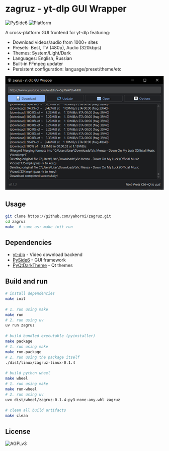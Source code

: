 # zagruz - yt-dlp GUI Wrapper

![PySide6](https://img.shields.io/badge/PySide6-41CD52?logo=qt&logoColor=white)
![Platform](https://img.shields.io/badge/platform-Windows%20|%20Linux-lightgrey)

A cross-platform GUI frontend for yt-dlp featuring:

- Download videos/audio from 1000+ sites
- Presets: Best, TV (480p), Audio (320kbps)
- Themes: System/Light/Dark
- Languages: English, Russian
- Built-in FFmpeg updater
- Persistent configuration: language/preset/theme/etc

![zagruz UI](assets/zagruz.png)

## Usage

```bash
git clone https://github.com/yahorni/zagruz.git
cd zagruz
make  # same as: make init run
```

## Dependencies

- [yt-dlp](https://github.com/yt-dlp/yt-dlp) - Video download backend
- [PySide6](https://doc.qt.io/qtforpython-6/) - GUI framework
- [PyQtDarkTheme](https://github.com/5yutan5/PyQtDarkTheme/) - Qt themes

## Build and run

```bash
# install dependencies
make init

# 1. run using make
make run
# 2. run using uv
uv run zagruz

# build bundled executable (pyinstaller)
make package
# 1. run using make
make run-package
# 2. run using the package itself
./dist/linux/zagruz-linux-0.1.4

# build python wheel
make wheel
# 1. run using make
make run-wheel
# 2. run using uv
uvx dist/wheel/zagruz-0.1.4-py3-none-any.whl zagruz

# clean all build artifacts
make clean
```

## License

![AGPLv3](https://img.shields.io/badge/License-AGPL%20v3-blue.svg)
